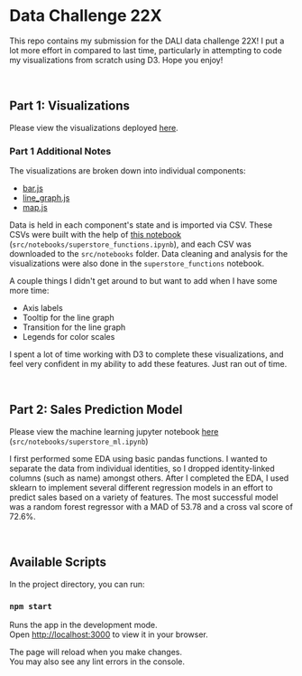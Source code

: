 # Data Challenge 22X

This repo contains my submission for the DALI data challenge 22X! I put a lot more effort in compared to last time, particularly in attempting to code my visualizations from scratch using D3. Hope you enjoy!

<br />

## Part 1: Visualizations

Please view the visualizations deployed [here](https://genuine-flan-85a02b.netlify.app/).

### Part 1 Additional Notes

The visualizations are broken down into individual components:
- [bar.js](./src/components/bar.js)
- [line_graph.js](./src/components/line_graph.js)
- [map.js](./src/components/map.js)

Data is held in each component's state and is imported via CSV. These CSVs were built with the help of [this notebook](./src/notebooks/superstore_functions.ipynb) (`src/notebooks/superstore_functions.ipynb`), and each CSV was downloaded to the `src/notebooks` folder. Data cleaning and analysis for the visualizations were also done in the `superstore_functions` notebook.

A couple things I didn't get around to but want to add when I have some more time:
- Axis labels
- Tooltip for the line graph
- Transition for the line graph
- Legends for color scales

I spent a lot of time working with D3 to complete these visualizations, and feel very confident in my ability to add these features. Just ran out of time.

<br />

## Part 2: Sales Prediction Model

Please view the machine learning jupyter notebook [here](./src/notebooks/superstore_ml.ipynb) (`src/notebooks/superstore_ml.ipynb`)

I first performed some EDA using basic pandas functions. I wanted to separate the data from individual identities, so I dropped identity-linked columns (such as name) amongst others. After I completed the EDA, I used sklearn to implement several different regression models in an effort to predict sales based on a variety of features. The most successful model was a random forest regressor with a MAD of 53.78 and a cross val score of 72.6%.



<br />

## Available Scripts

In the project directory, you can run:

### `npm start`

Runs the app in the development mode.\
Open [http://localhost:3000](http://localhost:3000) to view it in your browser.

The page will reload when you make changes.\
You may also see any lint errors in the console.



